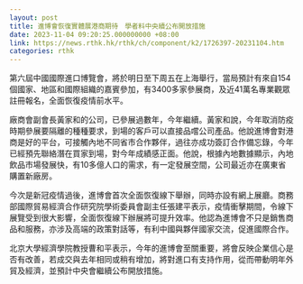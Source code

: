 ```yaml
---
layout: post
title: 進博會恢復實體展港商期待　學者料中央續公布開放措施
date: 2023-11-04 09:20:25.000000000 +08:00
link: https://news.rthk.hk/rthk/ch/component/k2/1726397-20231104.htm
categories: rthk
---
```


第六屆中國國際進口博覽會，將於明日至下周五在上海舉行，當局預計有來自154個國家、地區和國際組織的嘉賓參加，有3400多家參展商，及近41萬名專業觀眾註冊報名，全面恢復疫情前水平。

廠商會副會長黃家和的公司，已參展過數年，今年繼續。黃家和說，今年取消防疫時期參展要隔離的種種要求，到場的客戶可以直接品嚐公司產品。他說進博會對港商是好的平台，可接觸內地不同省市合作夥伴，過往亦成功簽訂合作備忘錄，今年已經預先聯絡潛在買家到場，對今年成績感正面。他說，根據內地數據顯示，內地飲品市場發展快，有10多億人口的需求，有一定發展空間，公司最近亦在廣東省購置新廠房。

今次是新冠疫情過後，進博會首次全面恢復線下舉辦，同時亦設有網上展廳。商務部國際貿易經濟合作研究院學術委員會副主任張建平表示，疫情衝擊期間，令線下展覽受到很大影響，全面恢復線下辦展將可提升效率。他認為進博會不只是銷售商品和服務，亦涉及高端的政策對話等，有利中國與夥伴國家交流，促進國際合作。

北京大學經濟學院教授曹和平表示，今年的進博會至關重要，將會反映企業信心是否有改善，若成交與去年相同或稍有增加，將對進口有支持作用，從而帶動明年外貿及經濟，並預計中央會繼續公布開放措施。
